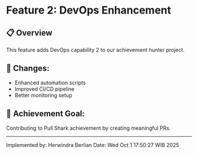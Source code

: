 # Feature 2: DevOps Enhancement

## 📋 Overview
This feature adds DevOps capability 2 to our achievement hunter project.

## 🔧 Changes:
- Enhanced automation scripts
- Improved CI/CD pipeline
- Better monitoring setup

## 🎯 Achievement Goal:
Contributing to Pull Shark achievement by creating meaningful PRs.

---
Implemented by: Herwindra Berlian
Date: Wed Oct  1 17:50:27 WIB 2025
